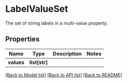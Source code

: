# LabelValueSet

The set of string labels in a multi-value property.

## Properties
Name | Type | Description | Notes
------------ | ------------- | ------------- | -------------
**values** | **list[str]** |  | 

[[Back to Model list]](../README.md#documentation-for-models) [[Back to API list]](../README.md#documentation-for-api-endpoints) [[Back to README]](../README.md)


